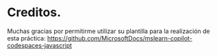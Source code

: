 # Creditos.

Muchas gracias por permitirme utilizar su plantilla para la realización de esta práctica: https://github.com/MicrosoftDocs/mslearn-copilot-codespaces-javascript